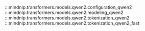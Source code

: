 :::mindnlp.transformers.models.qwen2.configuration_qwen2
:::mindnlp.transformers.models.qwen2.modeling_qwen2
:::mindnlp.transformers.models.qwen2.tokenization_qwen2
:::mindnlp.transformers.models.qwen2.tokenization_qwen2_fast